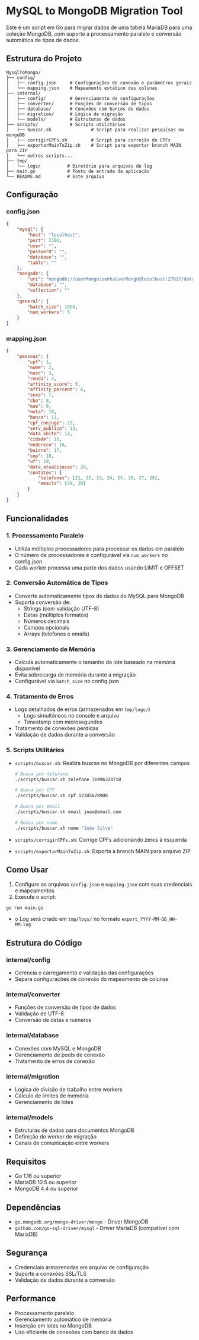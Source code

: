 # MySQL to MongoDB Migration Tool

Este é um script em Go para migrar dados de uma tabela MariaDB para uma coleção MongoDB, com suporte a processamento paralelo e conversão automática de tipos de dados.

## Estrutura do Projeto

```
MysqlToMongo/
├── config/
│   ├── config.json     # Configurações de conexão e parâmetros gerais
│   └── mapping.json    # Mapeamento estático das colunas
├── internal/
│   ├── config/         # Gerenciamento de configurações
│   ├── converter/      # Funções de conversão de tipos
│   ├── database/       # Conexões com bancos de dados
│   ├── migration/      # Lógica de migração
│   └── models/         # Estruturas de dados
├── scripts/            # Scripts utilitários
│   ├── buscar.sh               # Script para realizar pesquisas no mongoDB
│   ├── corrigirCPFs.sh         # Script para correção de CPFs
│   ├── exportarMainToZip.sh    # Script para exportar branch MAIN para ZIP
│   └── outros scripts...
├── tmp/
│   └── logs/          # Diretório para arquivos de log
├── main.go            # Ponto de entrada da aplicação
└── README.md          # Este arquivo
```

## Configuração

### config.json
```json
{
    "mysql": {
        "host": "localhost",
        "port": 3306,
        "user": "",
        "password": "",
        "database": "",
        "table": ""
    },
    "mongodb": {
        "uri": "mongodb://userMongo:senhaUserMongo@localhost:27017/database",
        "database": "",
        "collection": ""
    },
    "general": {
        "batch_size": 1000,
        "num_workers": 5
    }
}
```

### mapping.json
```json
{
    "pessoas": {
        "cpf": 1,
        "nome": 2,
        "nasc": 3,
        "renda": 4,
        "affinity_score": 5,
        "affinity_percent": 6,
        "sexo": 7,
        "cbo": 8,
        "mae": 9,
        "nota": 10,
        "banco": 11,
        "cpf_conjuge": 12,
        "serv_publico": 13,
        "data_obito": 14,
        "cidade": 15,
        "endereco": 16,
        "bairro": 17,
        "cep": 18,
        "uf": 19,
        "data_atualizacao": 20,
        "contatos": {
            "telefones": [21, 22, 23, 24, 25, 26, 27, 28],
            "emails": [29, 30]
        }
    }
}
```

## Funcionalidades

### 1. Processamento Paralelo
- Utiliza múltiplos processadores para processar os dados em paralelo
- O número de processadores é configurável via `num_workers` no config.json
- Cada worker processa uma parte dos dados usando LIMIT e OFFSET

### 2. Conversão Automática de Tipos
- Converte automaticamente tipos de dados do MySQL para MongoDB
- Suporta conversão de:
  - Strings (com validação UTF-8)
  - Datas (múltiplos formatos)
  - Números decimais
  - Campos opcionais
  - Arrays (telefones e emails)

### 3. Gerenciamento de Memória
- Calcula automaticamente o tamanho do lote baseado na memória disponível
- Evita sobrecarga de memória durante a migração
- Configurável via `batch_size` no config.json

### 4. Tratamento de Erros
- Logs detalhados de erros (armazenados em `tmp/logs/`)
  - Logs simultâneos no console e arquivo
  - Timestamp com microsegundos
- Tratamento de conexões perdidas
- Validação de dados durante a conversão

### 5. Scripts Utilitários
- `scripts/buscar.sh`: Realiza buscas no MongoDB por diferentes campos
  ```bash
  # Busca por telefone
  ./scripts/buscar.sh telefone 31996320718

  # Busca por CPF
  ./scripts/buscar.sh cpf 12345678900

  # Busca por email
  ./scripts/buscar.sh email joao@email.com

  # Busca por nome
  ./scripts/buscar.sh nome "João Silva"
  ```

- `scripts/corrigirCPFs.sh`: Corrige CPFs adicionando zeros à esquerda
- `scripts/exportarMainToZip.sh`: Exporta a branch MAIN para arquivo ZIP

## Como Usar

1. Configure os arquivos `config.json` e `mapping.json` com suas credenciais e mapeamentos
2. Execute o script:
```bash
go run main.go
```
* o Log será criado em `tmp/logs/` no formato `export_YYYY-MM-DD_HH-MM.log`

## Estrutura do Código

### internal/config
- Gerencia o carregamento e validação das configurações
- Separa configurações de conexão do mapeamento de colunas

### internal/converter
- Funções de conversão de tipos de dados
- Validação de UTF-8
- Conversão de datas e números

### internal/database
- Conexões com MySQL e MongoDB
- Gerenciamento de pools de conexão
- Tratamento de erros de conexão

### internal/migration
- Lógica de divisão de trabalho entre workers
- Cálculo de limites de memória
- Gerenciamento de lotes

### internal/models
- Estruturas de dados para documentos MongoDB
- Definição do worker de migração
- Canais de comunicação entre workers

## Requisitos

- Go 1.16 ou superior
- MariaDB 10.5 ou superior
- MongoDB 4.4 ou superior

## Dependências

- `go.mongodb.org/mongo-driver/mongo` - Driver MongoDB
- `github.com/go-sql-driver/mysql` - Driver MariaDB (compatível com MariaDB)

## Segurança

- Credenciais armazenadas em arquivo de configuração
- Suporte a conexões SSL/TLS
- Validação de dados durante a conversão

## Performance

- Processamento paralelo
- Gerenciamento automático de memória
- Inserção em lotes no MongoDB
- Uso eficiente de conexões com banco de dados 